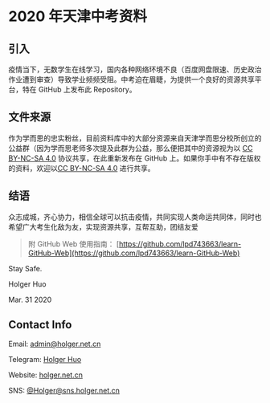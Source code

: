 #  2020 年天津中考资料
## 引入

疫情当下，无数学生在线学习，国内各种网络环境不良（百度网盘限速、历史政治作业遭到审查）导致学业频频受阻。中考迫在眉睫，为提供一个良好的资源共享平台，特在 GitHub 上发布此 Repository。

## 文件来源

作为学而思的忠实粉丝，目前资料库中的大部分资源来自天津学而思分校所创立的公益群（因为学而思老师多次提及此群为公益，那么便把其中的资源视为以 [CC BY-NC-SA 4.0](https://creativecommons.org/licenses/by-nc-sa/4.0/) 协议共享，在此重新发布在 GitHub 上。如果你手中有不存在版权的资料，欢迎以[CC BY-NC-SA 4.0](https://creativecommons.org/licenses/by-nc-sa/4.0/) 进行共享。

## 结语

众志成城，齐心协力，相信全球可以抗击疫情，共同实现人类命运共同体，同时也希望广大考生化敌为友，实现资源共享，互帮互助，团结友爱

> 附 GitHub Web 使用指南： [https://github.com/lpd743663/learn-GitHub-Web](https://github.com/lpd743663/learn-GitHub-Web)

Stay Safe.

Holger Huo

Mar. 31 2020

## Contact Info

Email: [admin@holger.net.cn](mailto:admin@holger.net.cn)

Telegram: [Holger Huo](https://t.me/Holger%20Huo)

Website: [holger.net.cn](https://holger.net.cn)

SNS: [@Holger@sns.holger.net.cn](https://sns.holger.net.cn/@Holger)

